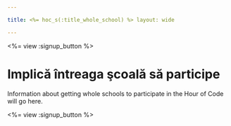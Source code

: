 ```yaml
---

title: <%= hoc_s(:title_whole_school) %> layout: wide

---
```


<%= view :signup_button %>

# Implică întreaga şcoală să participe

Information about getting whole schools to participate in the Hour of Code will go here.

<%= view :signup_button %>